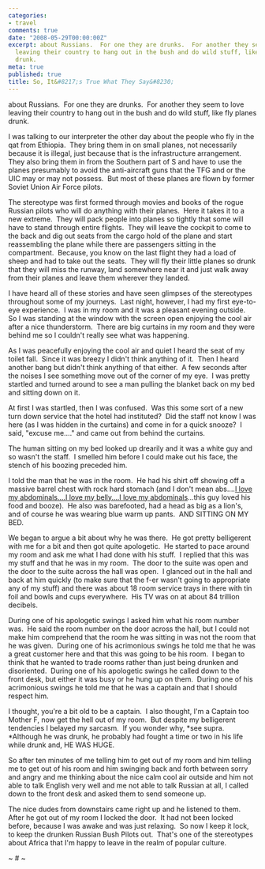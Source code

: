 ```yaml
---
categories:
- travel
comments: true
date: "2008-05-29T00:00:00Z"
excerpt: about Russians.  For one they are drunks.  For another they seem to love
  leaving their country to hang out in the bush and do wild stuff, like fly planes
  drunk. 
meta: true
published: true
title: So, It&#8217;s True What They Say&#8230;
---
```


about Russians.  For one they are drunks.  For another they seem to love leaving their country to hang out in the bush and do wild stuff, like fly planes drunk.  

I was talking to our interpreter the other day about the people who fly in the qat from Ethiopia.  They bring them in on small planes, not necessarily because it is illegal, just because that is the infrastructure arrangement.  They also bring them in from the Southern part of S and have to use the planes presumably to avoid the anti-aircraft guns that the TFG and or the UIC may or may not possess.  But most of these planes are flown by former Soviet Union Air Force pilots.  

The stereotype was first formed through movies and books of the rogue Russian pilots who will do anything with their planes.  Here it takes it to a new extreme.  They will pack people into planes so tightly that some will have to stand through entire flights.  They will leave the cockpit to come to the back and dig out seats from the cargo hold of the plane and start reassembling the plane while there are passengers sitting in the compartment.  Because, you know on the last flight they had a load of sheep and had to take out the seats.  They will fly their little planes so drunk that they will miss the runway, land somewhere near it and just walk away from their planes and leave them wherever they landed.  

I have heard all of these stories and have seen glimpses of the stereotypes throughout some of my journeys.  Last night, however, I had my first eye-to-eye experience.  I was in my room and it was a pleasant evening outside.  So I was standing at the window with the screen open enjoying the cool air after a nice thunderstorm.  There are big curtains in my room and they were behind me so I couldn't really see what was happening.  

As I was peacefully enjoying the cool air and quiet I heard the seat of my toilet fall.  Since it was breezy I didn't think anything of it.  Then I heard another bang but didn't think anything of that either.  A few seconds after the noises I see something move out of the corner of my eye.  I was pretty startled and turned around to see a man pulling the blanket back on my bed and sitting down on it.  

At first I was startled, then I was confused.  Was this some sort of a new turn down service that the hotel had instituted?  Did the staff not know I was here (as I was hidden in the curtains) and come in for a quick snooze?  I said, "excuse me…." and came out from behind the curtains.  

The human sitting on my bed looked up drearily and it was a white guy and so wasn't the staff.  I smelled him before I could make out his face, the stench of his boozing preceded him.  

I told the man that he was in the room.  He had his shirt off showing off a massive barrel chest with rock hard stomach (and I don't mean abs….[I love my abdominals….I love my belly….I love my abdominals][1]…this guy loved his food and booze).  He also was barefooted, had a head as big as a lion's, and of course he was wearing blue warm up pants.  AND SITTING ON MY BED.

 [1]: http://www.benderball.com/

We began to argue a bit about why he was there.  He got pretty belligerent with me for a bit and then got quite apologetic.  He started to pace around my room and ask me what I had done with his stuff.  I replied that this was my stuff and that he was in my room.  The door to the suite was open and the door to the suite across the hall was open.  I glanced out in the hall and back at him quickly (to make sure that the f-er wasn't going to appropriate any of my stuff) and there was about 18 room service trays in there with tin foil and bowls and cups everywhere.  His TV was on at about 84 trillion decibels.  

During one of his apologetic swings I asked him what his room number was.  He said the room number on the door across the hall, but I could not make him comprehend that the room he was sitting in was not the room that he was given.  During one of his acrimonious swings he told me that he was a great customer here and that this was going to be his room.  I began to think that he wanted to trade rooms rather than just being drunken and disoriented.  During one of his apologetic swings he called down to the front desk, but either it was busy or he hung up on them.  During one of his acrimonious swings he told me that he was a captain and that I should respect him.  

I thought, you're a bit old to be a captain.  I also thought, I'm a Captain too Mother F, now get the hell out of my room.  But despite my belligerent tendencies I belayed my sarcasm.  If you wonder why, *see supra.  *Although he was drunk, he probably had fought a time or two in his life while drunk and, HE WAS HUGE.  

So after ten minutes of me telling him to get out of my room and him telling me to get out of his room and him swinging back and forth between sorry and angry and me thinking about the nice calm cool air outside and him not able to talk English very well and me not able to talk Russian at all, I called down to the front desk and asked them to send someone up.

The nice dudes from downstairs came right up and he listened to them.  After he got out of my room I locked the door.  It had not been locked before, because I was awake and was just relaxing.  So now I keep it lock, to keep the drunken Russian Bush Pilots out.  That's one of the stereotypes about Africa that I'm happy to leave in the realm of popular culture.

~ # ~